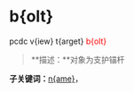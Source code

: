 # b{olt}
pcdc v{iew} t{arget} <span style='color: red;'>b{olt}</span>
> **描述：**对象为支护锚杆

**子关键词：**[n{ame}](v{iew}/t{arget}/b{olt}/n{ame}/)，
